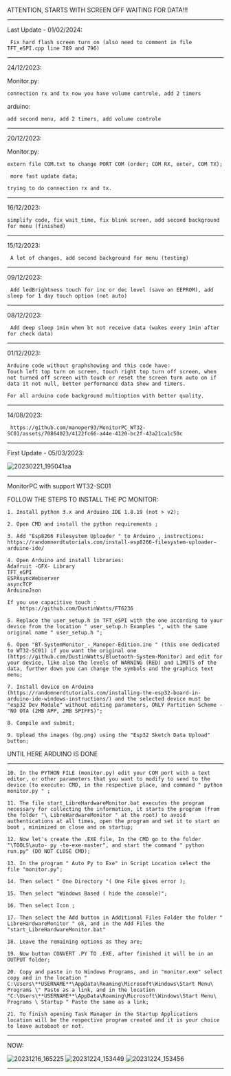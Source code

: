 ATTENTION, STARTS WITH SCREEN OFF WAITING FOR DATA!!!

----------------------------------------------------

Last Update - 01/02/2024:
	
     Fix hard flash screen turn on (also need to comment in file TFT_eSPI.cpp line 789 and 796)

----------------------------------------------------

24/12/2023:
	
 Monitor.py:

    connection rx and tx now you have volume controle, add 2 timers


arduino:

    add second menu, add 2 timers, add volume controle

----------------------------------------------------

20/12/2023:
	
 Monitor.py:
 		
    extern file COM.txt to change PORT COM (order; COM RX, enter, COM TX);
 		
     more fast update data;
  		
    trying to do connection rx and tx.
 
----------------------------------------------------

16/12/2023:

    simplify code, fix wait_time, fix blink screen, add second background for menu (finished)

----------------------------------------------------

15/12/2023:

     A lot of changes, add second background for menu (testing)

----------------------------------------------------

09/12/2023:
	
     Add ledBrightness touch for inc or dec level (save on EEPROM), add sleep for 1 day touch option (not auto)
 
----------------------------------------------------

08/12/2023:
	
     Add deep sleep 1min when bt not receive data (wakes every 1min after for check data)

----------------------------------------------------

01/12/2023:

    Arduino code without graphshowing and this code have:
	Touch left top turn on screen, touch right top turn off screen, when not turned off screen with touch or reset the screen turn auto on if data it not null, better performance data show and timers. 
 
	For all arduino code background multioption with better quality.

----------------------------------------------------
14/08/2023:
	
     https://github.com/manoper93/MonitorPC_WT32-SC01/assets/70864023/4122fc66-a44e-4120-bc2f-43a21ca1c50c

--------------------------
First Update - 05/03/2023:

![20230221_195041aa](https://user-images.githubusercontent.com/70864023/222975950-0b791d5f-fe44-46d5-a8be-7de803ef2561.jpg)

----------------------------------------------------


MonitorPC with support WT32-SC01

FOLLOW THE STEPS TO INSTALL THE PC MONITOR:

    1. Install python 3.x and Arduino IDE 1.8.19 (not > v2);

    2. Open CMD and install the python requirements ;

    3. Add "Esp8266 Filesystem Uploader " to Arduino , instructions:
	https://randomnerdtutorials.com/install-esp8266-filesystem-uploader-arduino-ide/

    4. Open Arduino and install libraries:
	Adafruit -GFX- Library
	TFT_eSPI
	ESPAsyncWebserver
	asyncTCP
	ArduinoJson
	
	If you use capacitive touch :
		https://github.com/DustinWatts/FT6236

    5. Replace the user_setup.h in TFT_eSPI with the one according to your device from the location " user_setup.h Examples ", with the same original name " user_setup.h ";

    6. Open "BT-SystemMonitor_-_Manoper-Edition.ino " (this one dedicated to WT32-SC01) if you want the original one (https://github.com/DustinWatts/Bluetooth-System-Monitor) and edit for your device, like also the levels of WARNING (RED) and LIMITS of the data, further down you can change the symbols and the graphics text menu;

    7. Install device on Arduino (https://randomnerdtutorials.com/installing-the-esp32-board-in-arduino-ide-windows-instructions/) and the selected device must be "esp32 Dev Module" without editing parameters, ONLY Partition Scheme - "NO OTA (2MB APP, 2MB SPIFFS)";

    8. Compile and submit;

    9. Upload the images (bg.png) using the "Esp32 Sketch Data Upload" button;


UNTIL HERE ARDUINO IS DONE

--------------------------

    10. In the PYTHON FILE (monitor.py) edit your COM port with a text editor, or other parameters that you want to modify to send to the device (to execute: CMD, in the respective place, and command " python monitor.py " ;

    11. The file start_LibreHardwareMonitor.bat executes the program necessary for collecting the information, it starts the program (from the folder "\ LibreHardwareMonitor " at the root) to avoid authentications at all times, open the program and set it to start on boot , minimized on close and on startup;

    12. Now let's create the .EXE file, In the CMD go to the folder "\TOOLS\auto- py -to-exe-master", and start the command " python run.py" (DO NOT CLOSE CMD);

    13. In the program " Auto Py to Exe" in Script Location select the file "monitor.py";

    14. Then select " One Directory "( One File gives error );

    15. Then select "Windows Based ( hide the console)";

    16. Then select Icon ;

    17. Then select the Add button in Additional Files Folder the folder " LibreHardwareMonitor " ok, and in the Add Files the "start_LibreHardwareMonitor.bat"

    18. Leave the remaining options as they are;

    19. Now button CONVERT .PY TO .EXE, after finished it will be in an OUTPUT folder;

    20. Copy and paste in to Windows Programs, and in "monitor.exe" select copy and in the location " C:\Users\**USERNAME**\AppData\Roaming\Microsoft\Windows\Start Menu\ Programs \" Paste as a link, and in the location "C:\Users\**USERNAME**\AppData\Roaming\Microsoft\Windows\Start Menu\ Programs \ Startup " Paste the same as a link;

    21. To finish opening Task Manager in the Startup Applications location will be the respective program created and it is your choice to leave autoboot or not.



----------------------------------------------------

NOW:

![20231216_165225](https://github.com/manoper93/MonitorPC_WT32-SC01/assets/70864023/5e0b145b-2e3d-4ac8-bada-682d0c357439)
![20231224_153449](https://github.com/manoper93/MonitorPC_WT32-SC01/assets/70864023/81d554e5-765b-45ec-88be-b316deb17acc)
![20231224_153456](https://github.com/manoper93/MonitorPC_WT32-SC01/assets/70864023/5eaaf4bc-2907-4faf-8a2e-b04c7dccf877)

----------------------------------------------------


